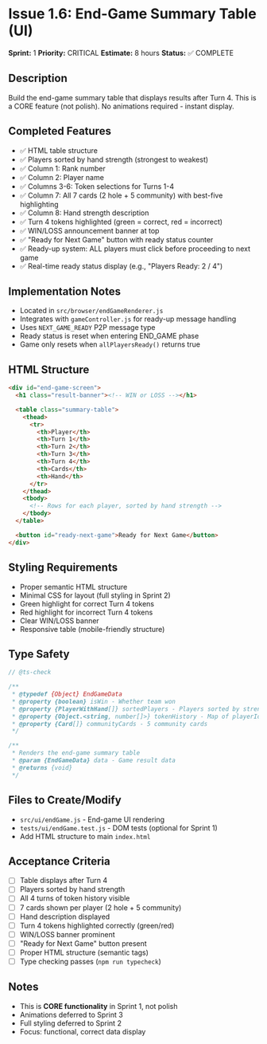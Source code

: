 # Issue 1.6: End-Game Summary Table (UI)

**Sprint:** 1
**Priority:** CRITICAL
**Estimate:** 8 hours
**Status:** ✅ COMPLETE

## Description
Build the end-game summary table that displays results after Turn 4. This is a CORE feature (not polish). No animations required - instant display.

## Completed Features
- ✅ HTML table structure
- ✅ Players sorted by hand strength (strongest to weakest)
- ✅ Column 1: Rank number
- ✅ Column 2: Player name
- ✅ Columns 3-6: Token selections for Turns 1-4
- ✅ Column 7: All 7 cards (2 hole + 5 community) with best-five highlighting
- ✅ Column 8: Hand strength description
- ✅ Turn 4 tokens highlighted (green = correct, red = incorrect)
- ✅ WIN/LOSS announcement banner at top
- ✅ "Ready for Next Game" button with ready status counter
- ✅ Ready-up system: ALL players must click before proceeding to next game
- ✅ Real-time ready status display (e.g., "Players Ready: 2 / 4")

## Implementation Notes
- Located in `src/browser/endGameRenderer.js`
- Integrates with `gameController.js` for ready-up message handling
- Uses `NEXT_GAME_READY` P2P message type
- Ready status is reset when entering END_GAME phase
- Game only resets when `allPlayersReady()` returns true

## HTML Structure
```html
<div id="end-game-screen">
  <h1 class="result-banner"><!-- WIN or LOSS --></h1>

  <table class="summary-table">
    <thead>
      <tr>
        <th>Player</th>
        <th>Turn 1</th>
        <th>Turn 2</th>
        <th>Turn 3</th>
        <th>Turn 4</th>
        <th>Cards</th>
        <th>Hand</th>
      </tr>
    </thead>
    <tbody>
      <!-- Rows for each player, sorted by hand strength -->
    </tbody>
  </table>

  <button id="ready-next-game">Ready for Next Game</button>
</div>
```

## Styling Requirements
- Proper semantic HTML structure
- Minimal CSS for layout (full styling in Sprint 2)
- Green highlight for correct Turn 4 tokens
- Red highlight for incorrect Turn 4 tokens
- Clear WIN/LOSS banner
- Responsive table (mobile-friendly structure)

## Type Safety
```javascript
// @ts-check

/**
 * @typedef {Object} EndGameData
 * @property {boolean} isWin - Whether team won
 * @property {PlayerWithHand[]} sortedPlayers - Players sorted by strength
 * @property {Object.<string, number[]>} tokenHistory - Map of playerId to token array
 * @property {Card[]} communityCards - 5 community cards
 */

/**
 * Renders the end-game summary table
 * @param {EndGameData} data - Game result data
 * @returns {void}
 */
```

## Files to Create/Modify
- `src/ui/endGame.js` - End-game UI rendering
- `tests/ui/endGame.test.js` - DOM tests (optional for Sprint 1)
- Add HTML structure to main `index.html`

## Acceptance Criteria
- [ ] Table displays after Turn 4
- [ ] Players sorted by hand strength
- [ ] All 4 turns of token history visible
- [ ] 7 cards shown per player (2 hole + 5 community)
- [ ] Hand description displayed
- [ ] Turn 4 tokens highlighted correctly (green/red)
- [ ] WIN/LOSS banner prominent
- [ ] "Ready for Next Game" button present
- [ ] Proper HTML structure (semantic tags)
- [ ] Type checking passes (`npm run typecheck`)

## Notes
- This is **CORE functionality** in Sprint 1, not polish
- Animations deferred to Sprint 3
- Full styling deferred to Sprint 2
- Focus: functional, correct data display
